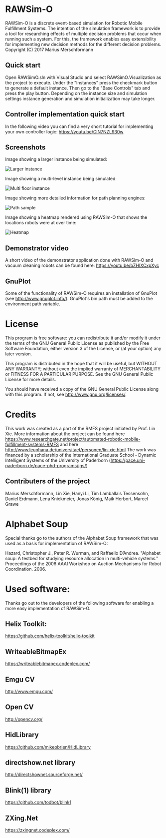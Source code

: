 # RAWSim-O

RAWSim-O is a discrete event-based simulation for Robotic Mobile Fulfillment Systems. The intention of the simulation framework is to provide a tool for researching effects of multiple decision problems that occur when running such a system. For this, the framework enables easy extensibility for implementing new decision methods for the different decision problems.
Copyright (C) 2017 Marius Merschformann

## Quick start

Open RAWSimO.sln with Visual Studio and select RAWSimO.Visualization as the project to execute. Under the "Instances" press the checkmark button to generate a default instance. Then go to the "Base Controls" tab and press the play button. Depending on the instance size and simulation settings instance generation and simulation initialization may take longer.

## Controller implementation quick start

In the following video you can find a very short tutorial for implementing your own controller logic: https://youtu.be/ClN7NZL930w

## Screenshots

Image showing a larger instance being simulated:

![Larger instance](Material/Screenshots/larger-instance-3d.png)

Image showing a multi-level instance being simulated:

![Multi floor instance](Material/Screenshots/multi-floor-3d.png)

Image showing more detailed information for path planning engines:

![Path sample](Material/Screenshots/paths-2d.png)

Image showing a heatmap rendered using RAWSim-O that shows the locations robots were at over time:

![Heatmap](Material/Screenshots/heatmap-sample-small.png)

## Demonstrator video

A short video of the demonstrator application done with RAWSim-O and vacuum cleaning robots can be found here: https://youtu.be/bZHIXCxpXyc

## GnuPlot

Some of the functionality of RAWSim-O requires an installation of GnuPlot (see http://www.gnuplot.info/). GnuPlot's bin path must be added to the environment path variable.

# License

This program is free software: you can redistribute it and/or modify
it under the terms of the GNU General Public License as published by
the Free Software Foundation, either version 3 of the License, or
(at your option) any later version.

This program is distributed in the hope that it will be useful,
but WITHOUT ANY WARRANTY; without even the implied warranty of
MERCHANTABILITY or FITNESS FOR A PARTICULAR PURPOSE.  See the
GNU General Public License for more details.

You should have received a copy of the GNU General Public License
along with this program.  If not, see <http://www.gnu.org/licenses/>.

# Credits

This work was created as a part of the RMFS project initiated by Prof. Lin Xie. More information about the project can be found here https://www.researchgate.net/project/automated-robotic-mobile-fulfillment-systems-RMFS and here http://www.leuphana.de/universitaet/personen/lin-xie.html
The work was financed by a scholarship of the International Graduate School - Dynamic Intelligent Systems of the University of Paderborn (https://pace.uni-paderborn.de/pace-phd-programs/igs/)

## Contributers of the project

Marius Merschformann, Lin Xie, Hanyi Li, Tim Lamballais Tessensohn, Daniel Erdmann, Lena Knickmeier, Jonas König, Maik Herbort, Marcel Grawe

# Alphabet Soup

Special thanks go to the authors of the Alphabet Soup framework that was used as a basis for implementation of RAWSim-O:

Hazard, Christopher J., Peter R. Wurman, and Raffaello D’Andrea. "Alphabet soup: A testbed for studying resource allocation in multi-vehicle systems." Proceedings of the 2006 AAAI Workshop on Auction Mechanisms for Robot Coordination. 2006.

# Used software:
Thanks go out to the developers of the following software for enabling a more easy implementation of RAWSim-O.
## Helix Toolkit: ##
https://github.com/helix-toolkit/helix-toolkit
## WriteableBitmapEx ##
https://writeablebitmapex.codeplex.com/
## Emgu CV ##
http://www.emgu.com/
## Open CV ##
http://opencv.org/
## HidLibrary ##
https://github.com/mikeobrien/HidLibrary
## directshow.net library ##
http://directshownet.sourceforge.net/
## Blink(1) library ##
https://github.com/todbot/blink1
## ZXing.Net ##
https://zxingnet.codeplex.com/
